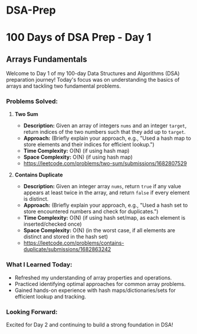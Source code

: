 # DSA-Prep
# 100 Days of DSA Prep - Day 1

## Arrays Fundamentals

Welcome to Day 1 of my 100-day Data Structures and Algorithms (DSA) preparation journey! Today's focus was on understanding the basics of arrays and tackling two fundamental problems.

### Problems Solved:

1.  **Two Sum**
    * **Description:** Given an array of integers `nums` and an integer `target`, return indices of the two numbers such that they add up to `target`.
    * **Approach:** (Briefly explain your approach, e.g., "Used a hash map to store elements and their indices for efficient lookup.")
    * **Time Complexity:** O(N) (if using hash map)
    * **Space Complexity:** O(N) (if using hash map)
    * https://leetcode.com/problems/two-sum/submissions/1682807529

2.  **Contains Duplicate**
    * **Description:** Given an integer array `nums`, return `true` if any value appears at least twice in the array, and return `false` if every element is distinct.
    * **Approach:** (Briefly explain your approach, e.g., "Used a hash set to store encountered numbers and check for duplicates.")
    * **Time Complexity:** O(N) (if using hash set/map, as each element is inserted/checked once)
    * **Space Complexity:** O(N) (in the worst case, if all elements are distinct and stored in the hash set)
    * https://leetcode.com/problems/contains-duplicate/submissions/1682863242

### What I Learned Today:

* Refreshed my understanding of array properties and operations.
* Practiced identifying optimal approaches for common array problems.
* Gained hands-on experience with hash maps/dictionaries/sets for efficient lookup and tracking.

### Looking Forward:

Excited for Day 2 and continuing to build a strong foundation in DSA!
